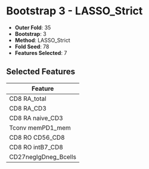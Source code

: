 # Bootstrap 3 - LASSO_Strict

- **Outer Fold**: 35
- **Bootstrap**: 3
- **Method**: LASSO_Strict
- **Fold Seed**: 78
- **Features Selected**: 7

## Selected Features

| Feature |
|---------|
| CD8 RA_total |
| CD8 RA_CD3 |
| CD8 RA naive_CD3 |
| Tconv memPD1_mem |
| CD8 RO CD56_CD8 |
| CD8 RO intB7_CD8 |
| CD27negIgDneg_Bcells |
